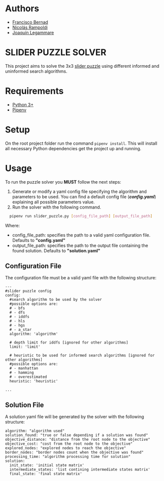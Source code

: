 # Authors
- [Francisco Bernad](https://github.com/FrBernad)
- [Nicolás Rampoldi](https://github.com/NicolasRampoldi)
- [Joaquín Legammare](https://github.com/JoacoLega)

# SLIDER PUZZLE SOLVER
This project aims to solve the 3x3 [slider puzzle](https://en.wikipedia.org/wiki/Sliding_puzzle) using 
different informed and uninformed search algorithms.  

# Requirements
- [Python 3+](https://www.python.org/downloads/)
- [Pipenv](https://pipenv.pypa.io/en/latest/)

# Setup
On the root project folder run the command `pipenv install`. This will install all necessary Python dependencies
get the project up and running.

# Usage
To run the puzzle solver you **MUST** follow the next steps:
1. Generate or modify a yaml config file specifying the algorithm and parameters to be used. You can find
a default config file (***config.yaml***) explaining all possible parameters value.
2. Run the solver with the following command.
```bash
  pipenv run slider_puzzle.py [config_file_path] [output_file_path]
```
Where:
  - config_file_path: specifies the path to a valid yaml configuration file. Defaults to **"config.yaml"**
  - output_file_path: specifies the path to the output file containing the found solution. 
  Defaults to **"solution.yaml"**

## Configuration File
The configuration file must be a valid yaml file with the following structure:
```
---
#slider puzzle config
config:
  #search algorithm to be used by the solver
  #possible options are:
  # - bfs
  # - dfs
  # - iddfs
  # - hls
  # - hgs
  # - a_star
  algorithm: 'algorithm'

  # depth limit for iddfs [ignored for other algorithms]
  limit: 'limit'

  # heuristic to be used for informed search algorithms [ignored for other algorithms]
  #possible options are:
  # - manhattan
  # - hamming
  # - overestimated
  heuristic: 'heuristic'

...
```

## Solution File
A solution yaml file will be generated by the solver with the following structure:
```
algorithm: "algorithm used"
solution_found: "true or false depending if a solution was found"
objective_distance: "distance from the root node to the objective"
objective_cost: "cost from the root node to the objective"
explored_nodes: "explored nodes to reach the objective"
border_nodes: "border nodes count when the objective was found"
processing_time: "algorithm processing time for solution"
solution:
  init_state: 'initial state matrix'
  intermediate_states: 'list contining intermediate states matrix'
  final_state: 'final state matrix'
```